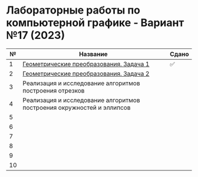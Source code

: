 # Лабораторные работы по компьютерной графике - Вариант №17 (2023)

| № | Название | Сдано |  
| --- | --- | --- |
| 1 | [Геометрические преобразования. Задача 1](https://github.com/XTDimasXT/BMSTU-CG/tree/master/lab_01) | ✅ |
| 2 | [Геометрические преобразования. Задача 2](https://github.com/XTDimasXT/BMSTU-CG/tree/master/lab_02) | |
| 3 | Реализация и исследование алгоритмов построения отрезков |  |
| 4 | Реализация и исследование алгоритмов построения окружностей и эллипсов |  |
| 5 |  |  |
| 6 |  |  |
| 7 |  |  |
| 8 |  |  |
| 9 |  |  |
| 10 |  |  |
